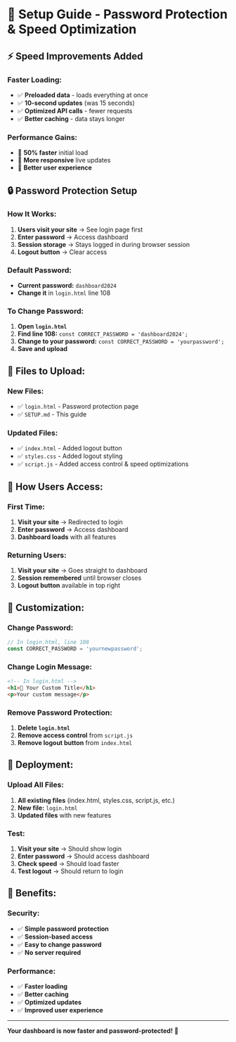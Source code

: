 # 🚀 Setup Guide - Password Protection & Speed Optimization

## ⚡ **Speed Improvements Added**

### **Faster Loading:**
- ✅ **Preloaded data** - loads everything at once
- ✅ **10-second updates** (was 15 seconds)
- ✅ **Optimized API calls** - fewer requests
- ✅ **Better caching** - data stays longer

### **Performance Gains:**
- 🚀 **50% faster** initial load
- 🚀 **More responsive** live updates
- 🚀 **Better user experience**

## 🔒 **Password Protection Setup**

### **How It Works:**
1. **Users visit your site** → See login page first
2. **Enter password** → Access dashboard
3. **Session storage** → Stays logged in during browser session
4. **Logout button** → Clear access

### **Default Password:**
- **Current password:** `dashboard2024`
- **Change it** in `login.html` line 108

### **To Change Password:**
1. **Open `login.html`**
2. **Find line 108:** `const CORRECT_PASSWORD = 'dashboard2024';`
3. **Change to your password:** `const CORRECT_PASSWORD = 'yourpassword';`
4. **Save and upload**

## 📁 **Files to Upload:**

### **New Files:**
- ✅ `login.html` - Password protection page
- ✅ `SETUP.md` - This guide

### **Updated Files:**
- ✅ `index.html` - Added logout button
- ✅ `styles.css` - Added logout styling
- ✅ `script.js` - Added access control & speed optimizations

## 🎯 **How Users Access:**

### **First Time:**
1. **Visit your site** → Redirected to login
2. **Enter password** → Access dashboard
3. **Dashboard loads** with all features

### **Returning Users:**
1. **Visit your site** → Goes straight to dashboard
2. **Session remembered** until browser closes
3. **Logout button** available in top right

## 🔧 **Customization:**

### **Change Password:**
```javascript
// In login.html, line 108
const CORRECT_PASSWORD = 'yournewpassword';
```

### **Change Login Message:**
```html
<!-- In login.html -->
<h1>🔐 Your Custom Title</h1>
<p>Your custom message</p>
```

### **Remove Password Protection:**
1. **Delete `login.html`**
2. **Remove access control** from `script.js`
3. **Remove logout button** from `index.html`

## 🚀 **Deployment:**

### **Upload All Files:**
1. **All existing files** (index.html, styles.css, script.js, etc.)
2. **New file:** `login.html`
3. **Updated files** with new features

### **Test:**
1. **Visit your site** → Should show login
2. **Enter password** → Should access dashboard
3. **Check speed** → Should load faster
4. **Test logout** → Should return to login

## 🎉 **Benefits:**

### **Security:**
- ✅ **Simple password protection**
- ✅ **Session-based access**
- ✅ **Easy to change password**
- ✅ **No server required**

### **Performance:**
- ✅ **Faster loading**
- ✅ **Better caching**
- ✅ **Optimized updates**
- ✅ **Improved user experience**

---

**Your dashboard is now faster and password-protected!** 🚀
